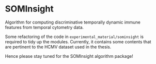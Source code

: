 # SOMInsight
Algorithm for computing discriminative temporally dynamic immune features from temporal cytometry data.

Some refactoring of the code in `experimental_material/sominsight` is required to tidy up the modules. 
Currently, it contains some contents that are pertinent to the HCMV dataset used in the thesis.

Hence please stay tuned for the SOMInsight algorithm package!

